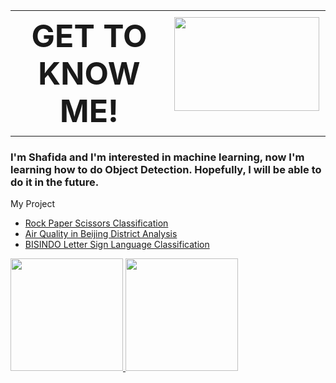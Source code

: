<table style="border: none; width: 100%; table-layout: fixed; display: block;">
  <tr style="border: none; display: flex; flex-wrap: wrap;">
    <td style="border: none; width: 50%; vertical-align: middle; text-align: center; box-sizing: border-box; padding: 10px;">
      <h1 style="margin: 0; font-size: 50px; width: 100%;"><b>GET TO KNOW ME!</b></h1>
    </td>
    <td style="border: none; width: 50%; vertical-align: middle; text-align: center; box-sizing: border-box; padding: 10px;">
      <img src="https://github.com/shafidaaaa/shafidaaaa/blob/main/pixel%20art%20totoro5.png" style="max-height: 150px; width: 100%; height: auto;">
    </td>
  </tr>
</table>



<h3>
  I'm Shafida and I'm interested in machine learning, now I'm learning how to do Object Detection. Hopefully, I will be able to do it in the future.
</h3>
<p>
  My Project
  <ul>
    <li>
      <a href="https://github.com/shafidaaaa/dicoding-belajar/tree/main/Belajar%20Machine%20Learning%20untuk%20Pemula">Rock Paper Scissors Classification</a>
    </li>
    <li>
      <a href="https://github.com/shafidaaaa/dicoding-belajar/tree/main/AIRQUALITYV2">Air Quality in Beijing District Analysis</a>
    </li>
    <li>
      <a href="https://github.com/shafidaaaa/Bangkit/tree/main/Capstone/model">BISINDO Letter Sign Language Classification</a>
    </li>
  </ul>
</p>
<p align="left">
<a href="https://github.com/shafidaaaa">
  <img height="180c" src="https://github-readme-stats.vercel.app/api?username=shafidaaaa&show_icons=true&theme=transparent"/>
  <img height="180cm" src="https://github-readme-stats.vercel.app/api/top-langs/?username=shafidaaaa&layout=compact&show_icons=true&theme=transparent"/>
</a>
</p>
